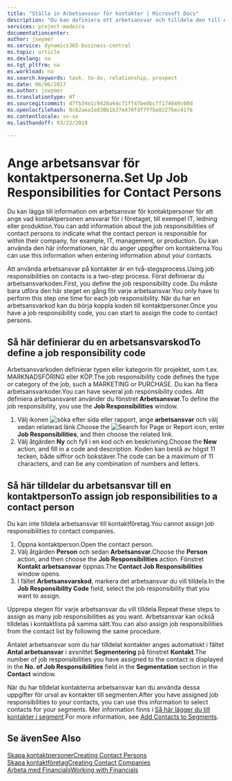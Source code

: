 ```yaml
---
title: "Ställa in Arbetsansvar för kontakter | Microsoft Docs"
description: "Du kan definiera ett arbetsansvar och tilldela den till en kontakt för att ange vilka aktiviteter som kontakten ansvarar för i företaget, till exempel IT- eller produktionsorder."
services: project-madeira
documentationcenter: 
author: jswymer
ms.service: dynamics365-business-central
ms.topic: article
ms.devlang: na
ms.tgt_pltfrm: na
ms.workload: na
ms.search.keywords: task, to-do, relationship, prospect
ms.date: 06/06/2017
ms.author: jswymer
ms.translationtype: HT
ms.sourcegitcommit: d7fb34e1c9428a64c71ff47be8bcff174649c00d
ms.openlocfilehash: 8c62aea1e830b1b37e470fdf7ffbe8227bec41f6
ms.contentlocale: sv-se
ms.lasthandoff: 03/22/2018

---
```

# <a name="set-up-job-responsibilities-for-contact-persons"></a><span data-ttu-id="17af9-103">Ange arbetsansvar för kontaktpersonerna.</span><span class="sxs-lookup"><span data-stu-id="17af9-103">Set Up Job Responsibilities for Contact Persons</span></span>
<span data-ttu-id="17af9-104">Du kan lägga till information om arbetsansvar för kontaktpersoner för att ange vad kontaktpersonen ansvarar för i företaget, till exempel IT, ledning eller produktion.</span><span class="sxs-lookup"><span data-stu-id="17af9-104">You can add information about the job responsibilities of contact persons to indicate what the contact person is responsible for within their company, for example, IT, management, or production.</span></span> <span data-ttu-id="17af9-105">Du kan använda den här informationen, när du anger uppgifter om kontakterna.</span><span class="sxs-lookup"><span data-stu-id="17af9-105">You can use this information when entering information about your contacts.</span></span>

<span data-ttu-id="17af9-106">Att använda arbetsansvar på kontakter är en två-stegsprocess.</span><span class="sxs-lookup"><span data-stu-id="17af9-106">Using job responsibilities on contacts is a two-step process.</span></span> <span data-ttu-id="17af9-107">Först definierar du arbetsansvarkoden.</span><span class="sxs-lookup"><span data-stu-id="17af9-107">First, you define the job responsibility code.</span></span> <span data-ttu-id="17af9-108">Du måste bara utföra den här steget en gång för varje arbetsansvar.</span><span class="sxs-lookup"><span data-stu-id="17af9-108">You only have to perform this step one time for each job responsibility.</span></span> <span data-ttu-id="17af9-109">När du har en arbetsansvarkod kan du börja koppla koden till kontaktpersoner.</span><span class="sxs-lookup"><span data-stu-id="17af9-109">Once you have a job responsibility code, you can start to assign the code to contact persons.</span></span>

## <a name="to-define-a-job-responsibility-code"></a><span data-ttu-id="17af9-110">Så här definierar du en arbetsansvarskod</span><span class="sxs-lookup"><span data-stu-id="17af9-110">To define a job responsibility code</span></span>
<span data-ttu-id="17af9-111">Arbetsansvarkoden definierar typen eller kategorin för projektet, som t.ex. MARKNADSFÖRING eller KÖP.</span><span class="sxs-lookup"><span data-stu-id="17af9-111">The job responsibility code defines the type or category of the job, such a MARKETING or PURCHASE.</span></span> <span data-ttu-id="17af9-112">Du kan ha flera arbetsansvarkoder.</span><span class="sxs-lookup"><span data-stu-id="17af9-112">You can have several job responsibility codes.</span></span> <span data-ttu-id="17af9-113">Att definiera arbetsansvaret använder du fönstret **Arbetsansvar**.</span><span class="sxs-lookup"><span data-stu-id="17af9-113">To define the job responsibility, you use the **Job Responsibilities** window.</span></span>

1. <span data-ttu-id="17af9-114">Välj ikonen ![söka efter sida eller rapport](media/ui-search/search_small.png "ikonen söka efter sida eller rapport"), ange **arbetsansvar** och välj sedan relaterad länk.</span><span class="sxs-lookup"><span data-stu-id="17af9-114">Choose the ![Search for Page or Report](media/ui-search/search_small.png "Search for Page or Report icon") icon, enter **Job Responsibilities**, and then choose the related link.</span></span>
2. <span data-ttu-id="17af9-115">Välj åtgärden **Ny** och fyll i en kod och en beskrivning.</span><span class="sxs-lookup"><span data-stu-id="17af9-115">Choose the **New** action, and fill in a code and description.</span></span> <span data-ttu-id="17af9-116">Koden kan bestå av högst 11 tecken, både siffror och bokstäver.</span><span class="sxs-lookup"><span data-stu-id="17af9-116">The code can be a maximum of 11 characters, and can be any combination of numbers and letters.</span></span>

## <a name="to-assign-job-responsibilities-to-a-contact-person"></a><span data-ttu-id="17af9-117">Så här tilldelar du arbetsansvar till en kontaktperson</span><span class="sxs-lookup"><span data-stu-id="17af9-117">To assign job responsibilities to a contact person</span></span>
<span data-ttu-id="17af9-118">Du kan inte tilldela arbetsansvar till kontaktföretag.</span><span class="sxs-lookup"><span data-stu-id="17af9-118">You cannot assign job responsibilities to contact companies.</span></span>

1. <span data-ttu-id="17af9-119">Öppna kontaktperson.</span><span class="sxs-lookup"><span data-stu-id="17af9-119">Open the contact person.</span></span>
2. <span data-ttu-id="17af9-120">Välj åtgärden **Person** och sedan **Arbetsansvar**.</span><span class="sxs-lookup"><span data-stu-id="17af9-120">Choose the **Person** action, and then choose the **Job Responsibilities** action.</span></span> <span data-ttu-id="17af9-121">Fönstret **Kontakt arbetsansvar** öppnas.</span><span class="sxs-lookup"><span data-stu-id="17af9-121">The **Contact Job Responsibilities** window opens.</span></span>
3. <span data-ttu-id="17af9-122">I fältet **Arbetsansvarskod**, markera det arbetsansvar du vill tilldela.</span><span class="sxs-lookup"><span data-stu-id="17af9-122">In the **Job Responsibility Code** field, select the job responsibility that you want to assign.</span></span>

<span data-ttu-id="17af9-123">Upprepa stegen för varje arbetsansvar du vill tilldela.</span><span class="sxs-lookup"><span data-stu-id="17af9-123">Repeat these steps to assign as many job responsibilities as you want.</span></span> <span data-ttu-id="17af9-124">Arbetsansvar kan också tilldelas i kontaktlista på samma sätt.</span><span class="sxs-lookup"><span data-stu-id="17af9-124">You can also assign job responsibilities from the contact list by following the same procedure.</span></span>

<span data-ttu-id="17af9-125">Antalet arbetsansvar som du har tilldelat kontakter anges automatiskt i fältet **Antal arbetsansvar** i avsnittet **Segmentering** på fönstret **Kontakt**.</span><span class="sxs-lookup"><span data-stu-id="17af9-125">The number of job responsibilities you have assigned to the contact is displayed in the **No. of Job Responsibilities** field in the **Segmentation** section in the **Contact** window.</span></span>

<span data-ttu-id="17af9-126">När du har tilldelat kontakterna arbetsansvar kan du använda dessa uppgifter för urval av kontakter till segmenten.</span><span class="sxs-lookup"><span data-stu-id="17af9-126">After you have assigned job responsibilities to your contacts, you can use this information to select contacts for your segments.</span></span> <span data-ttu-id="17af9-127">Mer information finns i [Så här lägger du till kontakter i segment](marketing-add-contact-segment.md).</span><span class="sxs-lookup"><span data-stu-id="17af9-127">For more information, see [Add Contacts to Segments](marketing-add-contact-segment.md).</span></span>

## <a name="see-also"></a><span data-ttu-id="17af9-128">Se även</span><span class="sxs-lookup"><span data-stu-id="17af9-128">See Also</span></span>
[<span data-ttu-id="17af9-129">Skapa kontaktpersoner</span><span class="sxs-lookup"><span data-stu-id="17af9-129">Creating Contact Persons</span></span>](marketing-create-contact-persons.md)  
[<span data-ttu-id="17af9-130">Skapa kontaktföretag</span><span class="sxs-lookup"><span data-stu-id="17af9-130">Creating Contact Companies</span></span>](marketing-create-contact-companies.md)  
[<span data-ttu-id="17af9-131">Arbeta med Financials</span><span class="sxs-lookup"><span data-stu-id="17af9-131">Working with Financials</span></span>](ui-work-product.md)

